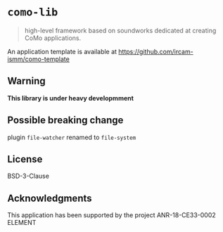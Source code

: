 # `como-lib`

> high-level framework based on soundworks dedicated at creating CoMo applications.

An application template is available at https://github.com/ircam-ismm/como-template

## Warning

__This library is under heavy developmment__


## Possible breaking change

plugin `file-watcher` renamed to `file-system`

## License

BSD-3-Clause

## Acknowledgments
This application has been supported by the project ANR-18-CE33-0002 ELEMENT


